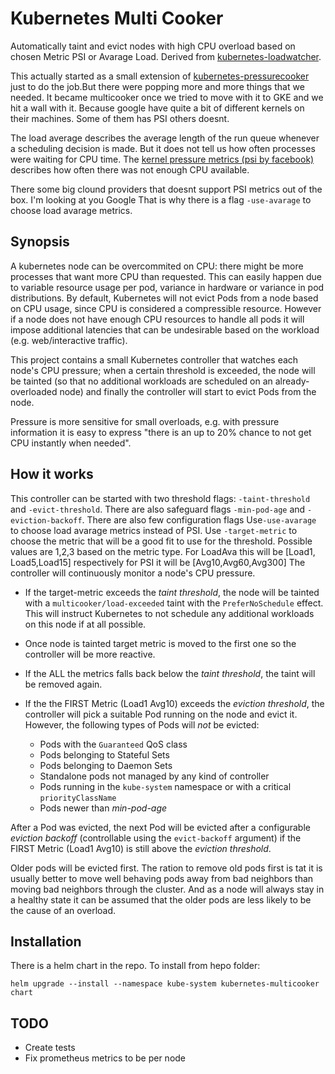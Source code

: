 # Kubernetes Multi Cooker
Automatically taint and evict nodes with high CPU overload based on chosen Metric PSI or Avarage Load. Derived from [kubernetes-loadwatcher](https://github.com/mittwald/kubernetes-loadwatcher).

This actually started as a small extension of [kubernetes-pressurecooker](https://github.com/werdnum/kubernetes-pressurecooker) just to do the job.But there were popping more and more things that we needed. It became multicooker once we tried to move with it to GKE and we hit a wall with it. Because google have quite a bit of different kernels on their machines. Some of them has PSI others doesnt.

The load average describes the average length of the run queue whenever a scheduling decision is made. But it does not tell us how often processes were waiting for CPU time.
The [kernel pressure metrics (psi by facebook)](https://facebookmicrosites.github.io/psi/docs/overview.html#pressure-metric-definitions) describes how often there was not enough CPU available.

There some big clound providers that doesnt support PSI metrics out of the box. I'm looking at you Google
That is why there is a flag  `-use-avarage` to choose load avarage metrics.

## Synopsis

A kubernetes node can be overcommited on CPU: there might be more processes that want more CPU than requested. This can easily happen due to variable resource usage per pod, variance in hardware or variance in pod distributions.
By default, Kubernetes will not evict Pods from a node based on CPU usage, since CPU is considered a compressible resource. However if a node does not have enough CPU resources to handle all pods it will impose additional latencies
that can be undesirable based on the workload (e.g. web/interactive traffic).

This project contains a small Kubernetes controller that watches each node's CPU pressure; when a certain threshold is exceeded, the node will be tainted (so that no additional workloads are scheduled on an already-overloaded node) and finally the controller will start to evict Pods from the node.

Pressure is more sensitive for small overloads, e.g. with pressure information it is easy to express "there is an up to 20% chance to not get CPU instantly when needed".

## How it works

This controller can be started with two threshold flags: `-taint-threshold` and `-evict-threshold`. There are also safeguard flags `-min-pod-age` and `-eviction-backoff`.
There are also few configuration flags 
Use`-use-avarage` to choose load avarage metrics instead of PSI.
Use `-target-metric` to choose the metric that will be a good fit to use for the threshold. 
Possible values are 1,2,3 based on the metric type. For LoadAva this will be [Load1, Load5,Load15] respectively for PSI it will be [Avg10,Avg60,Avg300]
The controller will continuously monitor a node's CPU pressure.

- If the target-metric exceeds the _taint threshold_, the node will be tainted with a `multicooker/load-exceeded` taint with the `PreferNoSchedule` effect. This will instruct Kubernetes to not schedule any additional workloads on this node if at all possible.
- Once node is tainted target metric is moved to the first one so the controller will be more reactive.
- If the ALL the metrics falls back below the _taint threshold_, the taint will be removed again.
- If the the FIRST Metric (Load1 Avg10) exceeds the _eviction threshold_, the controller will pick a suitable Pod running on the node and evict it. However, the following types of Pods will _not_ be evicted:

    - Pods with the `Guaranteed` QoS class
    - Pods belonging to Stateful Sets
    - Pods belonging to Daemon Sets
    - Standalone pods not managed by any kind of controller
    - Pods running in the `kube-system` namespace or with a critical `priorityClassName`
    - Pods newer than _min-pod-age_
    
After a Pod was evicted, the next Pod will be evicted after a configurable _eviction backoff_ (controllable using the `evict-backoff` argument) if the FIRST Metric (Load1 Avg10) is still above the _eviction threshold_.

Older pods will be evicted first.
The ration to remove old pods first is tat it is usually better to move well behaving pods away from bad neighbors
than moving bad neighbors through the cluster. And as a node will always stay in a healthy state it can be assumed
that the older pods are less likely to be the cause of an overload.

## Installation

There is a helm chart in the repo.
To install from hepo folder:

`helm upgrade --install --namespace kube-system kubernetes-multicooker chart`
## TODO

- Create tests
- Fix prometheus metrics to be per node
